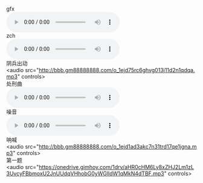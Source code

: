 gfx<br />
<audio src="/F.mp3" controls></audio><br />
zch<br />
<audio src="/G.mp3" controls></audio><br />
阴兵出动<br />
<audio src="http://bbb.gm88888888.com/o_1ejd75rc6ghvg013j11d2n1qdqa.mp3" controls></audio><br />
处刑曲<br />
<audio src="/害怕.mp3" controls></audio><br />
噪音<br />
<audio src="http://bbb.gm88888888.com/o_1ejd7867hiru13k3uom1eli1bna.mp3" controls></audio><br />
呐喊<br />
<audio src="http://bbb.gm88888888.com/o_1ejd1ad3akc7n31trd17qe1jgna.mp3" controls></audio><br />
第一题<br />
<audio src="https://onedrive.gimhoy.com/1drv/aHR0cHM6Ly8xZHJ2Lm1zL3UvcyFBbmoxU2JnUUdqVHhobG0yWGlldW1qMkN4dTBF.mp3" controls></audio><br />
